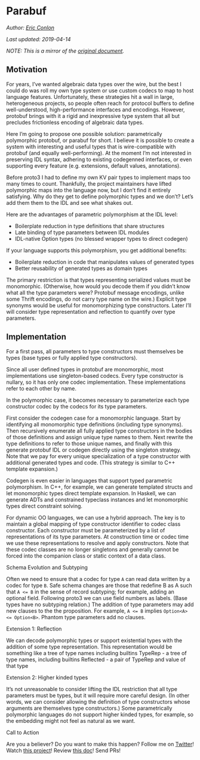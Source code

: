 # Parabuf

*Author: [Eric Conlon](https://twitter.com/econlon)*

*Last updated: 2019-04-14*

*NOTE: This is a mirror of the [original document](https://github.com/ejconlon/parabuf/blob/master/DESIGN.md).*

## Motivation

For years, I’ve wanted algebraic data types over the wire, but the best I could do was roll my own type system or use
custom codecs to map to host language features. Unfortunately, these strategies hit a wall in large, heterogeneous
projects, so people often reach for protocol buffers to define well-understood, high-performance interfaces and
encodings. However, protobuf brings with it a rigid and inexpressive type system that all but precludes frictionless
encoding of algebraic data types.

Here I’m going to propose one possible solution: parametrically polymorphic protobuf, or parabuf for short. I believe
it is possible to create a system with interesting and useful types that is wire-compatible with protobuf (and equally
well-performing). At the moment I’m not interested in preserving IDL syntax, adhering to existing codegenned interfaces,
or even supporting every feature (e.g. extensions, default values, annotations).

Before proto3 I had to define my own KV pair types to implement maps too many times to count. Thankfully, the project
maintainers have lifted polymorphic maps into the language now, but I don’t find it entirely satisfying. Why do they
get to define polymorphic types and we don’t? Let’s add them them to the IDL and see what shakes out.

Here are the advantages of parametric polymorphism at the IDL level:

-   Boilerplate reduction in type definitions that share structures <EXAMPLE>
-   Late binding of type parameters between IDL modules <EXAMPLE>
-   IDL-native Option types (no blessed wrapper types to direct codegen) <EXAMPLE>

If your language supports this polymorphism, you get additional benefits:

-   Boilerplate reduction in code that manipulates values of generated types <EXAMPLE>
-   Better reusability of generated types as domain types <EXAMPLE>

The primary restriction is that types representing serialized values must be monomorphic.  (Otherwise, how would you 
decode them if you didn’t know what all the type parameters were? Protobuf message encodings, unlike some Thrift 
encodings, do not carry type name on the wire.)  Explicit type synonyms would be useful for monomorphizing type 
constructors. <EXAMPLE> Later I’ll will consider type representation and reflection to quantify over type parameters.

## Implementation

For a first pass, all parameters to type constructors must themselves be types (base types or fully applied type
constructors). <EXAMPLE>

Since all user defined types in protobuf are monomorphic, most implementations use singleton-based codecs.  Every type
constructor is nullary, so it has only one codec implementation.  These implementations refer to each other by name.
<EXAMPLE>

In the polymorphic case, it becomes necessary to parameterize each type constructor codec by the codecs for its type
parameters.  <EXAMPLE>

First consider the codegen case for a monomorphic language.  Start by identifying all monomorphic type definitions
(including type synonyms).  Then recursively enumerate all fully applied type constructors in the bodies of those
definitions and assign unique type names to them.  Next rewrite the type definitions to refer to those unique names,
and finally with this generate protobuf IDL or codegen directly using the singleton strategy.  Note that we pay for
every unique specialization of a type constructor with additional generated types and code.  (This strategy is similar
to C++ template expansion.)

Codegen is even easier in languages that support typed parametric polymorphism.  In C++, for example, we can generate
templated structs and let monomorphic types direct template expansion. <EXAMPLE>  In Haskell, we can generate ADTs and
constrained typeclass instances and let monomorphic types direct constraint solving. <EXAMPLE>

For dynamic OO languages, we can use a hybrid approach. The key is to maintain a global mapping of type constructor
identifier to codec class constructor. Each constructor must be parameterized by a list of representations of its type
parameters. At construction time or codec time we use these representations to resolve and apply constructors. Note
that these codec classes are no longer singletons and generally cannot be forced into the companion class or static
context of a data class.

Schema Evolution and Subtyping

Often we need to ensure that a codec for type `A` can read data written by a codec for type `B`.  Safe schema changes
are those that redefine B as A such that `A <= B` in the sense of record subtyping; for example, adding an optional
field. Following proto3 we can use field numbers as labels. (Base types have no subtyping relation.)  The addition of
type parameters may add new clauses to the the proposition.  For example, `A <= B` implies `Option<A> <= Option<B>`.
Phantom type parameters add no clauses.

Extension 1: Reflection

We can decode polymorphic types or support existential types with the addition of some type representation. This representation would be something like a tree of type names including builtins
TypeRep - a tree of type names, including builtins <EXAMPLE>
Reflected - a pair of TypeRep and value of that type <EXAMPLE>

Extension 2: Higher kinded types

It’s not unreasonable to consider lifting the IDL restriction that all type parameters must be types, but it will
require more careful design. (In other words, we can consider allowing the definition of type constructors whose
arguments are themselves type constructors.) Some parametrically polymorphic languages do not support higher kinded
types, for example, so the embedding might not feel as natural as we want.

Call to Action

Are you a believer? Do you want to make this happen? Follow me on [Twitter](https://twitter.com/econlon)! Watch [this project](https://github.com/ejconlon/parabuf)! Review [this doc](https://github.com/ejconlon/parabuf/blob/master/DESIGN.md)! Send PRs!
